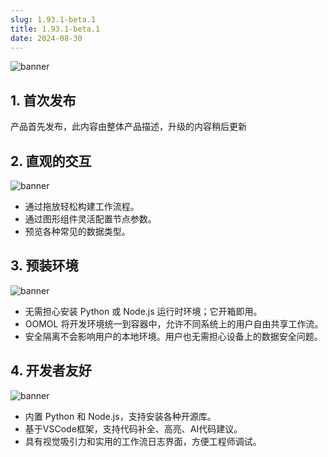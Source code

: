 ```yaml
---
slug: 1.93.1-beta.1
title: 1.93.1-beta.1
date: 2024-08-30
---
```


![banner](@site/static/img/oomol_studio.jpg)

<!-- truncate -->

## 1. 首次发布

产品首先发布，此内容由整体产品描述，升级的内容稍后更新

## 2. 直观的交互

![banner](@site/static/img/feature_1.jpg)

- 通过拖放轻松构建工作流程。
- 通过图形组件灵活配置节点参数。
- 预览各种常见的数据类型。

## 3. 预装环境

![banner](@site/static/img/feature_2.jpg)

- 无需担心安装 Python 或 Node.js 运行时环境；它开箱即用。
- OOMOL 将开发环境统一到容器中，允许不同系统上的用户自由共享工作流。
- 安全隔离不会影响用户的本地环境。用户也无需担心设备上的数据安全问题。

## 4. 开发者友好

![banner](@site/static/img/feature_3.jpg)

- 内置 Python 和 Node.js，支持安装各种开源库。
- 基于VSCode框架，支持代码补全、高亮、AI代码建议。
- 具有视觉吸引力和实用的工作流日志界面，方便工程师调试。
